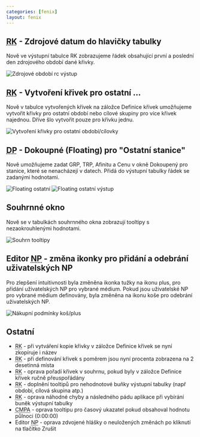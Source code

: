 ```yaml
---
categories: [fenix]
layout: fenix
---
```

## <abbr title="Reachové křivky">RK</abbr> - Zdrojové datum do hlavičky tabulky
Nově ve výstupní tabulce RK zobrazujeme řádek obsahující první a poslední den zdrojového období dané křivky.

![Zdrojové období rc výstup]({{site.url}}/data/zdrojove_obdobi_rc.png)

## <abbr title="Reachové křivky">RK</abbr> - Vytvoření křivek pro ostatní ...
Nově v tabulce vytvořených křivek na záložce Definice křivek umožňujeme vytvořit křivky pro ostatní období nebo cílové skupiny pro více křivek najednou. Dříve šlo vytvořit pouze pro křivku jednu.

![Vytvoření křivky pro ostatní období/cílovky]({{site.url}}/data/vice_obdobi_cilovky.png)

## <abbr title="Detailní plán">DP</abbr> - Dokoupné (Floating) pro "Ostatní stanice"
Nově umožňujeme zadat GRP, TRP, Afinitu a Cenu v okně Dokoupený pro stanice, které se nenacházejí v datech. Přidá do výstupní tabulky řádek se zadanými hodnotami.

![Floating ostatní]({{site.url}}/data/floating_ostatni.png)
![Floating ostatní výstup]({{site.url}}/data/floating_ostatni_output.png)

## Souhrnné okno 
Nově se v tabulkách souhrnného okna zobrazují tooltipy s nezaokrouhlenými hodnotami.

![Souhrn tooltipy]({{site.url}}/data/souhrn_tooltip.png)

## Editor <abbr title="Nákupní podmínky">NP</abbr> - změna ikonky pro přidání a odebrání uživatelských NP
Pro zlepšení intuitivnosti byla změněna ikonka tužky na ikonu plus, pro přidání uživatelských NP pro vybrané médium. Pokud jsou uživatelské NP pro vybrané médium definovány, byla změněna na ikonu koše pro odebrání uživatelských NP.

![Nákupní podmínky koš/plus]({{site.url}}/data/np_kos_plus.png)

## Ostatní
<ul>
	<li><abbr title="Reachové křivky">RK</abbr> - při vytváření kopie křivky v záložce Definice křivek se nyní zkopíruje i název</li>
	<li><abbr title="Reachové křivky">RK</abbr> - při definování křivek s poměrem jsou nyní procenta zobrazena na 2 desetinná místa</li>
	<li><abbr title="Reachové křivky">RK</abbr> - oprava pořadí křivek v souhrnu, pokud byly v záložce Definice křivek ručně přeuspořádány</li>
	<li><abbr title="Reachové křivky">RK</abbr> - doplnění tooltipů pro nehodnotové buňky výstupní tabulky (např období, cílová skupina atp.)</li>
	<li><abbr title="Reachové křivky">RK</abbr> - oprava náhodné chyby a následného pádu aplikace při vybírání buněk výstupní tabulky</li>
	<li><abbr title="Crossmediální postanalýza">CMPA</abbr> - oprava tooltipu pro časový ukazatel pokud obsahoval hodnotu půlnoci (0:00:00)</li>
	<li>Editor <abbr title="Nákupní podmínky">NP</abbr> - oprava zdvojené hlášky o neuložených změnách po kliknutí na tlačítko Zrušit</li>   
</ul>

